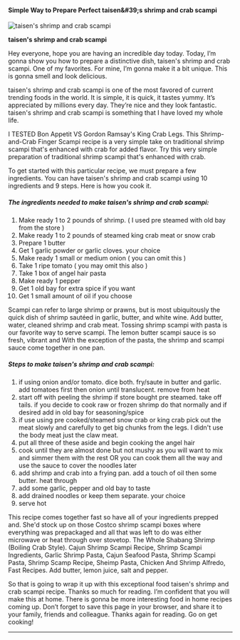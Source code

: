             

#### Simple Way to Prepare Perfect taisen&amp;#39;s shrimp and crab scampi

![taisen's shrimp and crab scampi](https://img-global.cpcdn.com/recipes/56267629/751x532cq70/taisens-shrimp-and-crab-scampi-recipe-main-photo.jpg)

**taisen's shrimp and crab scampi**

Hey everyone, hope you are having an incredible day today. Today, I’m gonna show you how to prepare a distinctive dish, taisen's shrimp and crab scampi. One of my favorites. For mine, I’m gonna make it a bit unique. This is gonna smell and look delicious.

taisen's shrimp and crab scampi is one of the most favored of current trending foods in the world. It is simple, it is quick, it tastes yummy. It’s appreciated by millions every day. They’re nice and they look fantastic. taisen's shrimp and crab scampi is something that I have loved my whole life.

I TESTED Bon Appetit VS Gordon Ramsay's King Crab Legs. This Shrimp-and-Crab Finger Scampi recipe is a very simple take on traditional shrimp scampi that's enhanced with crab for added flavor. Try this very simple preparation of traditional shrimp scampi that's enhanced with crab.

To get started with this particular recipe, we must prepare a few ingredients. You can have taisen's shrimp and crab scampi using 10 ingredients and 9 steps. Here is how you cook it.

##### The ingredients needed to make taisen's shrimp and crab scampi:

1.  Make ready 1 to 2 pounds of shrimp. ( I used pre steamed with old bay from the store )
2.  Make ready 1 to 2 pounds of steamed king crab meat or snow crab
3.  Prepare 1 butter
4.  Get 1 garlic powder or garlic cloves. your choice
5.  Make ready 1 small or medium onion ( you can omit this )
6.  Take 1 ripe tomato ( you may omit this also )
7.  Take 1 box of angel hair pasta
8.  Make ready 1 pepper
9.  Get 1 old bay for extra spice if you want
10.  Get 1 small amount of oil if you choose

Scampi can refer to large shrimp or prawns, but is most ubiquitously the quick dish of shrimp sautéed in garlic, butter, and white wine. Add butter, water, cleaned shrimp and crab meat. Tossing shrimp scampi with pasta is our favorite way to serve scampi. The lemon butter scampi sauce is so fresh, vibrant and With the exception of the pasta, the shrimp and scampi sauce come together in one pan.

##### Steps to make taisen's shrimp and crab scampi:

1.  if using onion and/or tomato. dice both. fry/saute in butter and garlic. add tomatoes first then onion until translucent. remove from heat
2.  start off with peeling the shrimp if store bought pre steamed. take off tails. if you decide to cook raw or frozen shrimp do that normally and if desired add in old bay for seasoning/spice
3.  if use using pre cooked/steamed snow crab or king crab pick out the meat slowly and carefully to get big chunks from the legs. I didn't use the body meat just the claw meat.
4.  put all three of these aside and begin cooking the angel hair
5.  cook until they are almost done but not mushy as you will want to mix and simmer them with the rest OR you can cook them all the way and use the sauce to cover the noodles later
6.  add shrimp and crab into a frying pan. add a touch of oil then some butter. heat through
7.  add some garlic, pepper and old bay to taste
8.  add drained noodles or keep them separate. your choice
9.  serve hot

This recipe comes together fast so have all of your ingredients prepped and. She'd stock up on those Costco shrimp scampi boxes where everything was prepackaged and all that was left to do was either microwave or heat through over stovetop. The Whole Shabang Shrimp (Boiling Crab Style). Cajun Shrimp Scampi Recipe, Shrimp Scampi Ingredients, Garlic Shrimp Pasta, Cajun Seafood Pasta, Shrimp Scampi Pasta, Shrimp Scamp Recipe, Sheimp Pasta, Chicken And Shrimp Alfredo, Fast Recipes. Add butter, lemon juice, salt and pepper.

So that is going to wrap it up with this exceptional food taisen's shrimp and crab scampi recipe. Thanks so much for reading. I’m confident that you will make this at home. There is gonna be more interesting food in home recipes coming up. Don’t forget to save this page in your browser, and share it to your family, friends and colleague. Thanks again for reading. Go on get cooking!

* * *